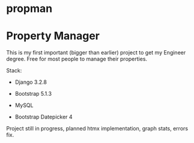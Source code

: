# propman
# Property Manager

This is my first important (bigger than earlier) project to get my Engineer degree. Free for most people to manage their properties.

Stack:

- Django 3.2.8

- Bootstrap 5.1.3

- MySQL

- Bootstrap Datepicker 4


Project still in progress, planned htmx implementation, graph stats, errors fix.
